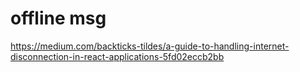 # offline msg
https://medium.com/backticks-tildes/a-guide-to-handling-internet-disconnection-in-react-applications-5fd02eccb2bb
